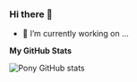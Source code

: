 ### Hi there 👋

- 🔭 I’m currently working on ...



**My GitHub Stats**

![Pony GitHub stats](https://github-readme-stats.vercel.app/api?username=pony13500815917&count_private=true&show_icons=true&theme=merko)
